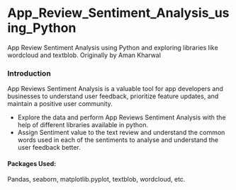 # App_Review_Sentiment_Analysis_using_Python
App Review Sentiment Analysis using Python and exploring libraries like wordcloud and textblob. Originally by Aman Kharwal

### Introduction
App Reviews Sentiment Analysis is a valuable tool for app developers and businesses to understand user feedback, prioritize feature updates, and maintain a positive user community.
- Explore the data and perform App Reviews Sentiment Analysis with the help of different libraries available in python. 
- Assign Sentiment value to the text review and understand the common words used in each of the sentiments to analyse and understand the user feedback better.

#### Packages Used:
Pandas, seaborn, matplotlib.pyplot, textblob, wordcloud, etc.
